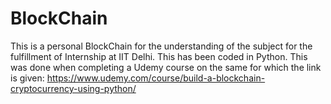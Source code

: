 # BlockChain

This is a personal BlockChain for the understanding of the subject for the fulfillment of Internship at IIT Delhi. This has been coded in Python. This was done when completing a Udemy course on the same for which the link is given: https://www.udemy.com/course/build-a-blockchain-cryptocurrency-using-python/
